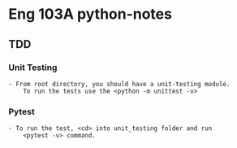 # Eng 103A python-notes

## TDD

### Unit Testing

    - From root directory, you should have a unit-testing module.
        To run the tests use the <python -m unittest -v>

### Pytest

    - To run the test, <cd> into unit_testing folder and run 
        <pytest -v> command.